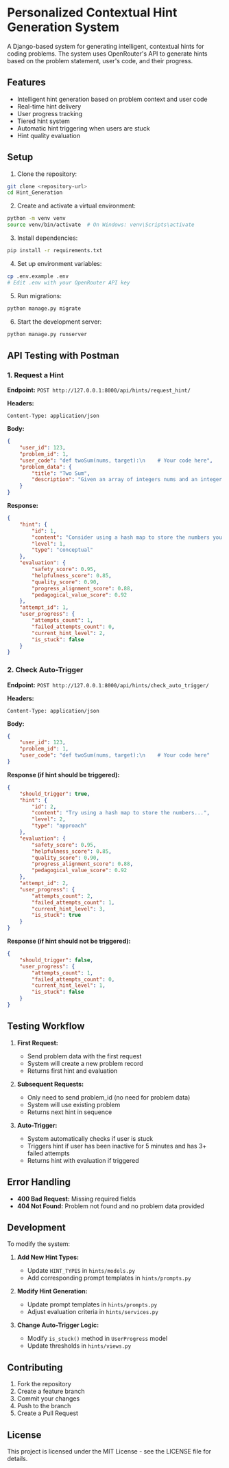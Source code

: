 # Personalized Contextual Hint Generation System

A Django-based system for generating intelligent, contextual hints for coding problems. The system uses OpenRouter's API to generate hints based on the problem statement, user's code, and their progress.

## Features

- Intelligent hint generation based on problem context and user code
- Real-time hint delivery
- User progress tracking
- Tiered hint system
- Automatic hint triggering when users are stuck
- Hint quality evaluation

## Setup

1. Clone the repository:
```bash
git clone <repository-url>
cd Hint_Generation
```

2. Create and activate a virtual environment:
```bash
python -m venv venv
source venv/bin/activate  # On Windows: venv\Scripts\activate
```

3. Install dependencies:
```bash
pip install -r requirements.txt
```

4. Set up environment variables:
```bash
cp .env.example .env
# Edit .env with your OpenRouter API key
```

5. Run migrations:
```bash
python manage.py migrate
```

6. Start the development server:
```bash
python manage.py runserver
```

## API Testing with Postman

### 1. Request a Hint

**Endpoint:** `POST http://127.0.0.1:8000/api/hints/request_hint/`

**Headers:**
```
Content-Type: application/json
```

**Body:**
```json
{
    "user_id": 123,
    "problem_id": 1,
    "user_code": "def twoSum(nums, target):\n    # Your code here",
    "problem_data": {
        "title": "Two Sum",
        "description": "Given an array of integers nums and an integer target, return indices of the two numbers such that they add up to target."
    }
}
```

**Response:**
```json
{
    "hint": {
        "id": 1,
        "content": "Consider using a hash map to store the numbers you've seen...",
        "level": 1,
        "type": "conceptual"
    },
    "evaluation": {
        "safety_score": 0.95,
        "helpfulness_score": 0.85,
        "quality_score": 0.90,
        "progress_alignment_score": 0.88,
        "pedagogical_value_score": 0.92
    },
    "attempt_id": 1,
    "user_progress": {
        "attempts_count": 1,
        "failed_attempts_count": 0,
        "current_hint_level": 2,
        "is_stuck": false
    }
}
```

### 2. Check Auto-Trigger

**Endpoint:** `POST http://127.0.0.1:8000/api/hints/check_auto_trigger/`

**Headers:**
```
Content-Type: application/json
```

**Body:**
```json
{
    "user_id": 123,
    "problem_id": 1,
    "user_code": "def twoSum(nums, target):\n    # Your code here"
}
```

**Response (if hint should be triggered):**
```json
{
    "should_trigger": true,
    "hint": {
        "id": 2,
        "content": "Try using a hash map to store the numbers...",
        "level": 2,
        "type": "approach"
    },
    "evaluation": {
        "safety_score": 0.95,
        "helpfulness_score": 0.85,
        "quality_score": 0.90,
        "progress_alignment_score": 0.88,
        "pedagogical_value_score": 0.92
    },
    "attempt_id": 2,
    "user_progress": {
        "attempts_count": 2,
        "failed_attempts_count": 1,
        "current_hint_level": 3,
        "is_stuck": true
    }
}
```

**Response (if hint should not be triggered):**
```json
{
    "should_trigger": false,
    "user_progress": {
        "attempts_count": 1,
        "failed_attempts_count": 0,
        "current_hint_level": 1,
        "is_stuck": false
    }
}
```

## Testing Workflow

1. **First Request:**
   - Send problem data with the first request
   - System will create a new problem record
   - Returns first hint and evaluation

2. **Subsequent Requests:**
   - Only need to send problem_id (no need for problem data)
   - System will use existing problem
   - Returns next hint in sequence

3. **Auto-Trigger:**
   - System automatically checks if user is stuck
   - Triggers hint if user has been inactive for 5 minutes and has 3+ failed attempts
   - Returns hint with evaluation if triggered

## Error Handling

- **400 Bad Request:** Missing required fields
- **404 Not Found:** Problem not found and no problem data provided

## Development

To modify the system:

1. **Add New Hint Types:**
   - Update `HINT_TYPES` in `hints/models.py`
   - Add corresponding prompt templates in `hints/prompts.py`

2. **Modify Hint Generation:**
   - Update prompt templates in `hints/prompts.py`
   - Adjust evaluation criteria in `hints/services.py`

3. **Change Auto-Trigger Logic:**
   - Modify `is_stuck()` method in `UserProgress` model
   - Update thresholds in `hints/views.py`

## Contributing

1. Fork the repository
2. Create a feature branch
3. Commit your changes
4. Push to the branch
5. Create a Pull Request

## License

This project is licensed under the MIT License - see the LICENSE file for details. 
